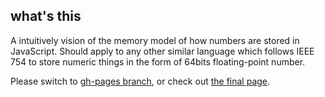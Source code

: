 ## what's this

A intuitively vision of the memory model of how numbers are stored in JavaScript. Should apply to any other similar language which follows IEEE 754 to store numeric things in the form of 64bits floating-point number.

Please switch to [gh-pages branch](https://github.com/alvarto/VisualNumeric64/tree/gh-pages), or check out [the final page](http://alvarto.github.io/VisualNumeric64/#1).